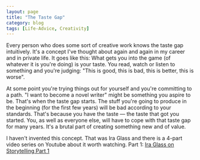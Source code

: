 ```yaml
---
layout: page
title: "The Taste Gap"
category: blog
tags: [Life-Advice, Creativity]
---
```

Every person who does some sort of creative work knows the taste gap intuitively. It's a concept I've thought about again and again in my career and in private life. It goes like this: What gets you into the game (of whatever it is you're doing) is your taste. You read, watch or listen to something and you're judging: "This is good, this is bad, this is better, this is worse".

At some point you're trying things out for yourself and you're committing to a path. "I want to become a novel writer" might be something you aspire to be. That's when the taste gap starts. The stuff you're going to produce in the beginning (for the first few years) will be bad according to your standards. That's because you have the taste — the taste that got you started. You, as well as everyone else, will have to cope with that taste gap for many years. It's a brutal part of creating something new and of value.

I haven't invented this concept. That was Ira Glass and there is a 4-part video series on Youtube about it worth watching. Part 1: [Ira Glass on Storytelling Part 1](https://www.youtube.com/watch?v=5pFI9UuC_fc)
